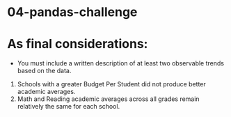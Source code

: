 # 04-pandas-challenge


# As final considerations:
- You must include a written description of at least two observable trends based on the data.
1. Schools with a greater Budget Per Student did not produce better academic averages.
2. Math and Reading academic averages across all grades remain relatively the same for each school.
